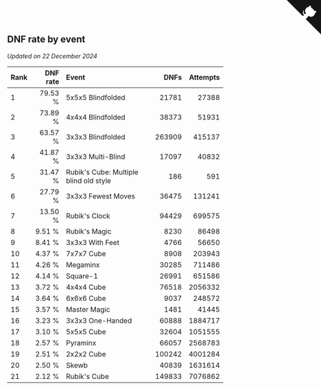 ## DNF rate by event

*Updated on 22 December 2024*

| Rank | DNF rate | Event | DNFs | Attempts |
| :--- | ---: | :--- | ---: | ---: |
| 1 | 79.53 % | 5x5x5 Blindfolded | 21781 | 27388 |
| 2 | 73.89 % | 4x4x4 Blindfolded | 38373 | 51931 |
| 3 | 63.57 % | 3x3x3 Blindfolded | 263909 | 415137 |
| 4 | 41.87 % | 3x3x3 Multi-Blind | 17097 | 40832 |
| 5 | 31.47 % | Rubik's Cube: Multiple blind old style | 186 | 591 |
| 6 | 27.79 % | 3x3x3 Fewest Moves | 36475 | 131241 |
| 7 | 13.50 % | Rubik's Clock | 94429 | 699575 |
| 8 | 9.51 % | Rubik's Magic | 8230 | 86498 |
| 9 | 8.41 % | 3x3x3 With Feet | 4766 | 56650 |
| 10 | 4.37 % | 7x7x7 Cube | 8908 | 203943 |
| 11 | 4.26 % | Megaminx | 30285 | 711486 |
| 12 | 4.14 % | Square-1 | 26991 | 651586 |
| 13 | 3.72 % | 4x4x4 Cube | 76518 | 2056332 |
| 14 | 3.64 % | 6x6x6 Cube | 9037 | 248572 |
| 15 | 3.57 % | Master Magic | 1481 | 41445 |
| 16 | 3.23 % | 3x3x3 One-Handed | 60888 | 1884717 |
| 17 | 3.10 % | 5x5x5 Cube | 32604 | 1051555 |
| 18 | 2.57 % | Pyraminx | 66057 | 2568783 |
| 19 | 2.51 % | 2x2x2 Cube | 100242 | 4001284 |
| 20 | 2.50 % | Skewb | 40839 | 1631614 |
| 21 | 2.12 % | Rubik's Cube | 149833 | 7076862 |


<a href="https://github.com/JustinTimeCuber/wca_statistics" class="github-corner" aria-label="View source on Github"><svg width="80" height="80" viewBox="0 0 250 250" style="fill:#151513; color:#fff; position: absolute; top: 0; border: 0; right: 0;" aria-hidden="true"><path d="M0,0 L115,115 L130,115 L142,142 L250,250 L250,0 Z"></path><path d="M128.3,109.0 C113.8,99.7 119.0,89.6 119.0,89.6 C122.0,82.7 120.5,78.6 120.5,78.6 C119.2,72.0 123.4,76.3 123.4,76.3 C127.3,80.9 125.5,87.3 125.5,87.3 C122.9,97.6 130.6,101.9 134.4,103.2" fill="currentColor" style="transform-origin: 130px 106px;" class="octo-arm"></path><path d="M115.0,115.0 C114.9,115.1 118.7,116.5 119.8,115.4 L133.7,101.6 C136.9,99.2 139.9,98.4 142.2,98.6 C133.8,88.0 127.5,74.4 143.8,58.0 C148.5,53.4 154.0,51.2 159.7,51.0 C160.3,49.4 163.2,43.6 171.4,40.1 C171.4,40.1 176.1,42.5 178.8,56.2 C183.1,58.6 187.2,61.8 190.9,65.4 C194.5,69.0 197.7,73.2 200.1,77.6 C213.8,80.2 216.3,84.9 216.3,84.9 C212.7,93.1 206.9,96.0 205.4,96.6 C205.1,102.4 203.0,107.8 198.3,112.5 C181.9,128.9 168.3,122.5 157.7,114.1 C157.9,116.9 156.7,120.9 152.7,124.9 L141.0,136.5 C139.8,137.7 141.6,141.9 141.8,141.8 Z" fill="currentColor" class="octo-body"></path></svg></a><style>.github-corner:hover .octo-arm{animation:octocat-wave 560ms ease-in-out}@keyframes octocat-wave{0%,100%{transform:rotate(0)}20%,60%{transform:rotate(-25deg)}40%,80%{transform:rotate(10deg)}}@media (max-width:500px){.github-corner:hover .octo-arm{animation:none}.github-corner .octo-arm{animation:octocat-wave 560ms ease-in-out}}</style>

